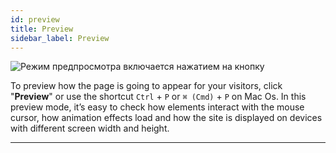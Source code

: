 ```yaml
---
id: preview
title: Preview
sidebar_label: Preview
---
```


![Режим предпросмотра включается нажатием на кнопку](/scr/topbar-preview.png)

To preview how the page is going to appear for your visitors, click "**Preview**" or use the shortcut <nobr>`Ctrl` + `P`</nobr> or <nobr>`⌘ (Cmd)` + `P`</nobr> on Mac Os. In this preview mode, it’s easy to check how elements interact with the mouse cursor, how animation effects load and how the site is displayed on devices with different screen width and height.

---
